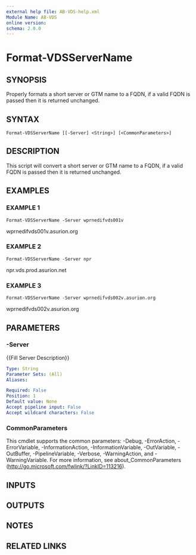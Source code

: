 ```yaml
---
external help file: AB-VDS-help.xml
Module Name: AB-VDS
online version:
schema: 2.0.0
---
```


# Format-VDSServerName

## SYNOPSIS
Properly formats a short server or GTM name to a FQDN, if a valid FQDN is passed then it is returned unchanged.

## SYNTAX

```
Format-VDSServerName [[-Server] <String>] [<CommonParameters>]
```

## DESCRIPTION
This script will convert a short server or GTM name to a FQDN, if a valid FQDN is passed then it is returned unchanged.

## EXAMPLES

### EXAMPLE 1
```
Format-VDSServerName -Server wprnedifvds001v
```

wprnedifvds001v.asurion.org

### EXAMPLE 2
```
Format-VDSServerName -Server npr
```

npr.vds.prod.asurion.net

### EXAMPLE 3
```
Format-VDSServerName -Server wprnedifvds002v.asurion.org
```

wprnedifvds002v.asurion.org

## PARAMETERS

### -Server
{{Fill Server Description}}

```yaml
Type: String
Parameter Sets: (All)
Aliases:

Required: False
Position: 1
Default value: None
Accept pipeline input: False
Accept wildcard characters: False
```

### CommonParameters
This cmdlet supports the common parameters: -Debug, -ErrorAction, -ErrorVariable, -InformationAction, -InformationVariable, -OutVariable, -OutBuffer, -PipelineVariable, -Verbose, -WarningAction, and -WarningVariable.
For more information, see about_CommonParameters (http://go.microsoft.com/fwlink/?LinkID=113216).

## INPUTS

## OUTPUTS

## NOTES

## RELATED LINKS
